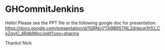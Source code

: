 # GHCommitJenkins
Hello!
Please see the PPT file or the following google doc for presentation: https://docs.google.com/presentation/d/1QRNoi713j9B9STNL2dnbcw1h1U_CeZqyiC_4RdbIMoc/edit?usp=sharing

Thanks!
Nick
